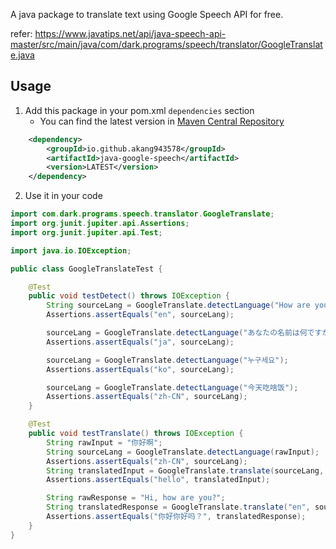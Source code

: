 A java package to translate text using Google Speech API for free.

refer: https://www.javatips.net/api/java-speech-api-master/src/main/java/com/dark.programs/speech/translator/GoogleTranslate.java


## Usage
1. Add this package in your pom.xml `dependencies` section
   * You can find the latest version in [Maven Central Repository](https://search.maven.org/search?q=g:io.github.akang943578%20AND%20a:java-google-speech)
```xml
    <dependency>
        <groupId>io.github.akang943578</groupId>
        <artifactId>java-google-speech</artifactId>
        <version>LATEST</version>
    </dependency>
```
2. Use it in your code
```java
import com.dark.programs.speech.translator.GoogleTranslate;
import org.junit.jupiter.api.Assertions;
import org.junit.jupiter.api.Test;

import java.io.IOException;

public class GoogleTranslateTest {

    @Test
    public void testDetect() throws IOException {
        String sourceLang = GoogleTranslate.detectLanguage("How are you today?");
        Assertions.assertEquals("en", sourceLang);

        sourceLang = GoogleTranslate.detectLanguage("あなたの名前は何ですか");
        Assertions.assertEquals("ja", sourceLang);

        sourceLang = GoogleTranslate.detectLanguage("누구세요");
        Assertions.assertEquals("ko", sourceLang);

        sourceLang = GoogleTranslate.detectLanguage("今天吃啥饭");
        Assertions.assertEquals("zh-CN", sourceLang);
    }

    @Test
    public void testTranslate() throws IOException {
        String rawInput = "你好啊";
        String sourceLang = GoogleTranslate.detectLanguage(rawInput);
        Assertions.assertEquals("zh-CN", sourceLang);
        String translatedInput = GoogleTranslate.translate(sourceLang, "en", "你好啊");
        Assertions.assertEquals("hello", translatedInput);

        String rawResponse = "Hi, how are you?";
        String translatedResponse = GoogleTranslate.translate("en", sourceLang, rawResponse);
        Assertions.assertEquals("你好你好吗？", translatedResponse);
    }
}
```